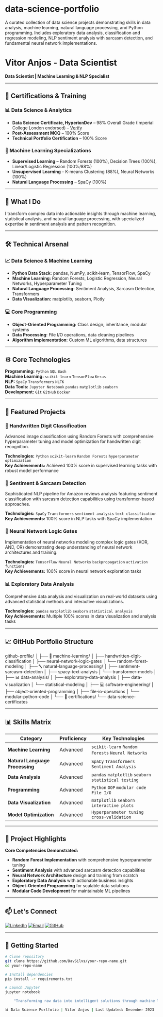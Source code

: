 # data-science-portfolio
A curated collection of data science projects demonstrating skills in data analysis, machine learning, natural language processing, and Python programming. Includes exploratory data analysis, classification and regression modeling, NLP sentiment analysis with sarcasm detection, and fundamental neural network implementations.

# Vitor Anjos - Data Scientist

**Data Scientist | Machine Learning & NLP Specialist**

---

## 📜 Certifications & Training

### 📊 Data Science & Analytics
- **Data Science Certificate, HyperionDev** – 98% Overall Grade (Imperial College London endorsed) – [Verify](https://www.hyperiondev.com/portfolio/VD23110014103/)
- **Post-Assessment MCQ** – 100% Score
- **Technical Portfolio Certification** – 100% Score

### 🤖 Machine Learning Specializations
- **Supervised Learning** – Random Forests (100%), Decision Trees (100%), Linear/Logistic Regression (100%/88%)
- **Unsupervised Learning** – K-means Clustering (88%), Neural Networks (100%)
- **Natural Language Processing** – SpaCy (100%)

---

## 🔬 What I Do

I transform complex data into actionable insights through machine learning, statistical analysis, and natural language processing, with specialized expertise in sentiment analysis and pattern recognition.

---

## 🛠️ Technical Arsenal

### 📈 Data Science & Machine Learning
- **Python Data Stack:** pandas, NumPy, scikit-learn, TensorFlow, SpaCy
- **Machine Learning:** Random Forests, Logistic Regression, Neural Networks, Hyperparameter Tuning
- **Natural Language Processing:** Sentiment Analysis, Sarcasm Detection, Transformers
- **Data Visualization:** matplotlib, seaborn, Plotly

### 💻 Core Programming
- **Object-Oriented Programming:** Class design, inheritance, modular systems
- **Data Processing:** File I/O operations, data cleaning pipelines
- **Algorithm Implementation:** Custom ML algorithms, data structures

---

## ⚙️ Core Technologies

**Programming:** `Python` `SQL` `Bash`  
**Machine Learning:** `scikit-learn` `TensorFlow` `Keras`  
**NLP:** `SpaCy` `Transformers` `NLTK`  
**Data Tools:** `Jupyter Notebook` `pandas` `matplotlib` `seaborn`  
**Development:** `Git` `GitHub` `Docker`

---

## 🚀 Featured Projects

### 🔢 Handwritten Digit Classification
Advanced image classification using Random Forests with comprehensive hyperparameter tuning and model optimization for handwritten digit recognition.

**Technologies:** `Python` `scikit-learn` `Random Forests` `hyperparameter optimization`  
**Key Achievements:** Achieved 100% score in supervised learning tasks with robust model performance

### 💬 Sentiment & Sarcasm Detection
Sophisticated NLP pipeline for Amazon reviews analysis featuring sentiment classification with sarcasm detection capabilities using transformer-based approaches.

**Technologies:** `SpaCy` `Transformers` `sentiment analysis` `text classification`  
**Key Achievements:** 100% score in NLP tasks with SpaCy implementation

### 🧠 Neural Network Logic Gates
Implementation of neural networks modeling complex logic gates (XOR, AND, OR) demonstrating deep understanding of neural network architectures and training.

**Technologies:** `TensorFlow` `Neural Networks` `backpropagation` `activation functions`  
**Key Achievements:** 100% score in neural network exploration tasks

### 📊 Exploratory Data Analysis
Comprehensive data analysis and visualization on real-world datasets using advanced statistical methods and interactive visualizations.

**Technologies:** `pandas` `matplotlib` `seaborn` `statistical analysis`  
**Key Achievements:** Multiple 100% scores in data visualization and analysis tasks

---

## 📈 GitHub Portfolio Structure

github-profile/
│
├── 🤖 machine-learning/
│ ├── handwritten-digit-classification
│ ├── neural-network-logic-gates
│ └── random-forest-modeling
│
├── 🔤 natural-language-processing/
│ ├── sentiment-sarcasm-detection
│ ├── spacy-text-analysis
│ └── transformer-models
│
├── 📊 data-analysis/
│ ├── exploratory-data-analysis
│ ├── data-visualization
│ └── statistical-modeling
│
├── 💻 software-engineering/
│ ├── object-oriented-programming
│ ├── file-io-operations
│ └── modular-python-code
│
└── 📝 certifications/
└── data-science-certificates


---

## 📊 Skills Matrix

| Category | Proficiency | Key Technologies |
|----------|-------------|------------------|
| **Machine Learning** | Advanced | `scikit-learn` `Random Forests` `Neural Networks` |
| **Natural Language Processing** | Advanced | `SpaCy` `Transformers` `Sentiment Analysis` |
| **Data Analysis** | Advanced | `pandas` `matplotlib` `seaborn` `statistical testing` |
| **Programming** | Advanced | `Python` `OOP` `modular code` `File I/O` |
| **Data Visualization** | Advanced | `matplotlib` `seaborn` `interactive plots` |
| **Model Optimization** | Advanced | `Hyperparameter tuning` `cross-validation` |

---

## 🎯 Project Highlights

**Core Competencies Demonstrated:**
- **Random Forest Implementation** with comprehensive hyperparameter tuning
- **Sentiment Analysis** with advanced sarcasm detection capabilities  
- **Neural Network Architecture** design and training from scratch
- **Exploratory Data Analysis** with actionable business insights
- **Object-Oriented Programming** for scalable data solutions
- **Modular Code Development** for maintainable ML pipelines

---

## 📫 Let's Connect

[![LinkedIn](https://img.shields.io/badge/LinkedIn-Connect-blue?logo=linkedin)](https://linkedin.com/in/vitor-david-anjos-33242a107/)
[![Email](https://img.shields.io/badge/Email-Contact%20Me-red?logo=gmail)](mailto:your-email@domain.com)
[![GitHub](https://img.shields.io/badge/GitHub-Follow-black?logo=github)](https://github.com/DavSilvs)

---

## 🚀 Getting Started

```bash
# Clone repository
git clone https://github.com/DavSilvs/your-repo-name.git
cd your-repo-name

# Install dependencies
pip install -r requirements.txt

# Launch Jupyter
jupyter notebook

    "Transforming raw data into intelligent solutions through machine learning and natural language processing"

📊 Data Science Portfolio | Vitor Anjos | Last Updated: December 2023

